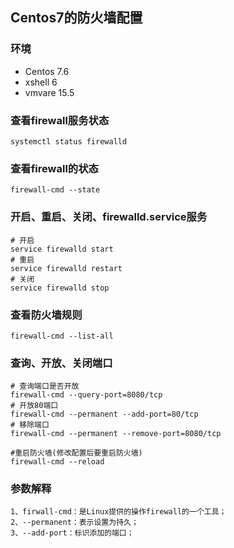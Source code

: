 ## Centos7的防火墙配置

### 环境

- Centos 7.6
- xshell 6
- vmvare 15.5



### 查看firewall服务状态

```shell
systemctl status firewalld
```



### 查看firewall的状态

```shell
firewall-cmd --state
```



### 开启、重启、关闭、firewalld.service服务

```shell
# 开启
service firewalld start
# 重启
service firewalld restart
# 关闭
service firewalld stop
```



### 查看防火墙规则

```shell
firewall-cmd --list-all 
```



### 查询、开放、关闭端口

```shell
# 查询端口是否开放
firewall-cmd --query-port=8080/tcp
# 开放80端口
firewall-cmd --permanent --add-port=80/tcp
# 移除端口
firewall-cmd --permanent --remove-port=8080/tcp

#重启防火墙(修改配置后要重启防火墙)
firewall-cmd --reload
```



### 参数解释

```
1、firwall-cmd：是Linux提供的操作firewall的一个工具；
2、--permanent：表示设置为持久；
3、--add-port：标识添加的端口；
```

